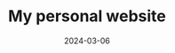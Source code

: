 ---
title: "My personal website"
date: "2024-03-06"
category: "Web Development"
technologies: ["React", "Next.js", "TypeScript", "Tailwind CSS"]
featured: true
image: "/images/works/proyecto-web.jpg"
---